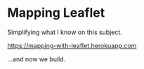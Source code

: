 # Mapping Leaflet

Simplifying what I know on this subject.

https://mapping-with-leaflet.herokuapp.com

...and now we build.

